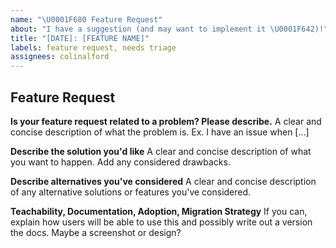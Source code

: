 ```yaml
---
name: "\U0001F680 Feature Request"
about: "I have a suggestion (and may want to implement it \U0001F642)!"
title: "[DATE]: [FEATURE NAME]"
labels: feature request, needs triage
assignees: colinalford
---
```


## Feature Request

**Is your feature request related to a problem? Please describe.**
A clear and concise description of what the problem is. Ex. I have an issue when [...]

**Describe the solution you'd like**
A clear and concise description of what you want to happen. Add any considered drawbacks.

**Describe alternatives you've considered**
A clear and concise description of any alternative solutions or features you've considered.

**Teachability, Documentation, Adoption, Migration Strategy**
If you can, explain how users will be able to use this and possibly write out a version the docs.
Maybe a screenshot or design?

